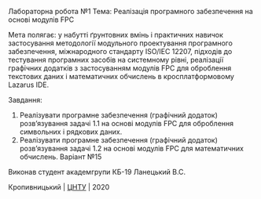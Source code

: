 Лабораторна робота №1
Тема: Реалізація програмного забезпечення на основі модулів FPC

Мета полягає: у набутті ґрунтовних вмінь і практичних навичок застосування методології модульного проектування програмного забезпечення, міжнародного стандарту ISO/IEC 12207, підходів до тестування програмних засобів на системному рівні, реалізації графічних додатків з застосуванням модулів FPC для оброблення текстових даних і математичних обчислень в кросплатформовому Lazarus IDE.

Завдання:

1. Реалізувати програмне забезпечення (графічний додаток) розв’язування задачі 1.1 на основі модулів FPC для оброблення символьних і рядкових даних.
2. Реалізувати програмне забезпечення (графічний додаток) розв’язування задачі 1.2 на основі модулів FPC для математичних обчислень.
Варіант №15

Виконав студент академгрупи КБ-19 Ланецький В.С.

Кропивницький | <a href="http://www.kntu.kr.ua/">ЦНТУ</a> | 2020
